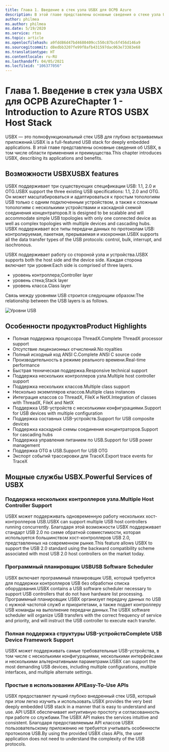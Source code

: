 ```yaml
---
title: Глава 1. Введение в стек узла USBX для ОСРВ Azure
description: В этой главе представлены основные сведения о стеке узла USBX, в том числе об области применения и преимуществах.
author: philmea
ms.author: philmea
ms.date: 5/19/2020
ms.service: rtos
ms.topic: article
ms.openlocfilehash: a9fdd86d47bd4680409cc550c87bc6f456d146a9
ms.sourcegitcommit: d8edbb3207fe99f8afb431597dac063e73383e68
ms.translationtype: HT
ms.contentlocale: ru-RU
ms.lasthandoff: 04/05/2021
ms.locfileid: "106377056"
---
```

# <a name="chapter-1---introduction-to-azure-rtos-usbx-host-stack"></a><span data-ttu-id="686c6-103">Глава 1. Введение в стек узла USBX для ОСРВ Azure</span><span class="sxs-lookup"><span data-stu-id="686c6-103">Chapter 1 - Introduction to Azure RTOS USBX Host Stack</span></span>

<span data-ttu-id="686c6-104">USBX — это полнофункциональный стек USB для глубоко встраиваемых приложений.</span><span class="sxs-lookup"><span data-stu-id="686c6-104">USBX is a full-featured USB stack for deeply embedded applications.</span></span> <span data-ttu-id="686c6-105">В этой главе представлены основные сведения об USBX, в том числе области применения и преимущества.</span><span class="sxs-lookup"><span data-stu-id="686c6-105">This chapter introduces USBX, describing its applications and benefits.</span></span>

## <a name="usbx-features"></a><span data-ttu-id="686c6-106">Возможности USBX</span><span class="sxs-lookup"><span data-stu-id="686c6-106">USBX features</span></span>

<span data-ttu-id="686c6-107">USBX поддерживает три существующих спецификации USB: 1.1, 2.0 и OTG.</span><span class="sxs-lookup"><span data-stu-id="686c6-107">USBX support the three existing USB specifications: 1.1, 2.0 and OTG.</span></span> <span data-ttu-id="686c6-108">Он может масштабироваться и адаптироваться к простым топологиям USB только с одним подключенным устройством, а также к сложным топологиям с несколькими устройствами и каскадной схемой соединения концентраторов.</span><span class="sxs-lookup"><span data-stu-id="686c6-108">It is designed to be scalable and will accommodate simple USB topologies with only one connected device as well as complex topologies with multiple devices and cascading hubs.</span></span> <span data-ttu-id="686c6-109">USBX поддерживает все типы передачи данных по протоколам USB: контролируемая, пакетная, прерываемая и изохронная.</span><span class="sxs-lookup"><span data-stu-id="686c6-109">USBX supports all the data transfer types of the USB protocols: control, bulk, interrupt, and isochronous.</span></span>

<span data-ttu-id="686c6-110">USBX поддерживает работу со стороной узла и устройства.</span><span class="sxs-lookup"><span data-stu-id="686c6-110">USBX supports both the host side and the device side.</span></span> <span data-ttu-id="686c6-111">Каждая сторона включает три уровня:</span><span class="sxs-lookup"><span data-stu-id="686c6-111">Each side is comprised of three layers.</span></span>

- <span data-ttu-id="686c6-112">уровень контроллера;</span><span class="sxs-lookup"><span data-stu-id="686c6-112">Controller layer</span></span>
- <span data-ttu-id="686c6-113">уровень стека;</span><span class="sxs-lookup"><span data-stu-id="686c6-113">Stack layer</span></span>
- <span data-ttu-id="686c6-114">уровень класса.</span><span class="sxs-lookup"><span data-stu-id="686c6-114">Class layer</span></span>

<span data-ttu-id="686c6-115">Связь между уровнями USB строится следующим образом:</span><span class="sxs-lookup"><span data-stu-id="686c6-115">The relationship between the USB layers is as follows.</span></span>

![Уровни USB](./media/usbx-device-stack/usb-layers.png)

## <a name="product-highlights"></a><span data-ttu-id="686c6-117">Особенности продуктов</span><span class="sxs-lookup"><span data-stu-id="686c6-117">Product Highlights</span></span>

- <span data-ttu-id="686c6-118">Полная поддержка процессора ThreadX.</span><span class="sxs-lookup"><span data-stu-id="686c6-118">Complete ThreadX processor support</span></span>
- <span data-ttu-id="686c6-119">Отсутствие лицензионных отчислений.</span><span class="sxs-lookup"><span data-stu-id="686c6-119">No royalties</span></span>
- <span data-ttu-id="686c6-120">Полный исходный код ANSI C.</span><span class="sxs-lookup"><span data-stu-id="686c6-120">Complete ANSI C source code</span></span>
- <span data-ttu-id="686c6-121">Производительность в режиме реального времени.</span><span class="sxs-lookup"><span data-stu-id="686c6-121">Real-time performance</span></span>
- <span data-ttu-id="686c6-122">Быстрая техническая поддержка.</span><span class="sxs-lookup"><span data-stu-id="686c6-122">Responsive technical support</span></span>
- <span data-ttu-id="686c6-123">Поддержка нескольких контроллеров узла.</span><span class="sxs-lookup"><span data-stu-id="686c6-123">Multiple host controller support</span></span>
- <span data-ttu-id="686c6-124">Поддержка нескольких классов.</span><span class="sxs-lookup"><span data-stu-id="686c6-124">Multiple class support</span></span>
- <span data-ttu-id="686c6-125">Несколько экземпляров классов.</span><span class="sxs-lookup"><span data-stu-id="686c6-125">Multiple class instances</span></span>
- <span data-ttu-id="686c6-126">Интеграция классов со ThreadX, FileX и NetX.</span><span class="sxs-lookup"><span data-stu-id="686c6-126">Integration of classes with ThreadX, FileX and NetX</span></span>
- <span data-ttu-id="686c6-127">Поддержка USB-устройств с несколькими конфигурациями.</span><span class="sxs-lookup"><span data-stu-id="686c6-127">Support for USB devices with multiple configuration</span></span>
- <span data-ttu-id="686c6-128">Поддержка составных USB-устройств.</span><span class="sxs-lookup"><span data-stu-id="686c6-128">Support for USB composite devices</span></span>
- <span data-ttu-id="686c6-129">Поддержка каскадной схемы соединения концентраторов.</span><span class="sxs-lookup"><span data-stu-id="686c6-129">Support for cascading hubs</span></span>
- <span data-ttu-id="686c6-130">Поддержка управления питанием по USB.</span><span class="sxs-lookup"><span data-stu-id="686c6-130">Support for USB power management</span></span>
- <span data-ttu-id="686c6-131">Поддержка OTG в USB.</span><span class="sxs-lookup"><span data-stu-id="686c6-131">Support for USB OTG</span></span>
- <span data-ttu-id="686c6-132">Экспорт событий трассировки для TraceX.</span><span class="sxs-lookup"><span data-stu-id="686c6-132">Export trace events for TraceX</span></span>

## <a name="powerful-services-of-usbx"></a><span data-ttu-id="686c6-133">Мощные службы USBX.</span><span class="sxs-lookup"><span data-stu-id="686c6-133">Powerful Services of USBX</span></span>

### <a name="multiple-host-controller-support"></a><span data-ttu-id="686c6-134">Поддержка нескольких контроллеров узла.</span><span class="sxs-lookup"><span data-stu-id="686c6-134">Multiple Host Controller Support</span></span>

<span data-ttu-id="686c6-135">USBX может поддерживать одновременную работу нескольких хост-контроллеров USB.</span><span class="sxs-lookup"><span data-stu-id="686c6-135">USBX can support multiple USB host controllers running concurrently.</span></span> <span data-ttu-id="686c6-136">Благодаря этой возможности USBX поддерживает стандарт USB 2.0 по схеме обратной совместимости, которая используется большинством хост-контроллеров USB 2.0, представленных на современном рынке.</span><span class="sxs-lookup"><span data-stu-id="686c6-136">This feature allows USBX to support the USB 2.0 standard using the backward compatibility scheme associated with most USB 2.0 host controllers on the market today.</span></span>

### <a name="usb-software-scheduler"></a><span data-ttu-id="686c6-137">Программный планировщик USB</span><span class="sxs-lookup"><span data-stu-id="686c6-137">USB Software Scheduler</span></span>

<span data-ttu-id="686c6-138">USBX включает программный планировщик USB, который требуется для поддержки контроллеров USB без обработки списка оборудования.</span><span class="sxs-lookup"><span data-stu-id="686c6-138">USBX contains a USB software scheduler necessary to support USB controllers that do not have hardware list processing.</span></span> <span data-ttu-id="686c6-139">Программный планировщик USBX организует передачу данных по USB с нужной частотой служб и приоритетами, а также подает контроллеру USB команды на выполнение передачи данных.</span><span class="sxs-lookup"><span data-stu-id="686c6-139">The USBX software scheduler will organize USB transfers with the correct frequency of service and priority, and will instruct the USB controller to execute each transfer.</span></span>

### <a name="complete-usb-device-framework-support"></a><span data-ttu-id="686c6-140">Полная поддержка структуры USB-устройств</span><span class="sxs-lookup"><span data-stu-id="686c6-140">Complete USB Device Framework Support</span></span>

<span data-ttu-id="686c6-141">USBX может поддерживать самые требовательные USB-устройства, в том числе с несколькими конфигурациями, несколькими интерфейсами и несколькими альтернативными параметрами.</span><span class="sxs-lookup"><span data-stu-id="686c6-141">USBX can support the most demanding USB devices, including multiple configurations, multiple interfaces, and multiple alternate settings.</span></span>

### <a name="easy-to-use-apis"></a><span data-ttu-id="686c6-142">Простые в использовании API</span><span class="sxs-lookup"><span data-stu-id="686c6-142">Easy-To-Use APIs</span></span>

<span data-ttu-id="686c6-143">USBX предоставляет лучший глубоко внедренный стек USB, который при этом легко изучить и использовать.</span><span class="sxs-lookup"><span data-stu-id="686c6-143">USBX provides the very best deeply embedded USB stack in a manner that is easy to understand and use.</span></span> <span data-ttu-id="686c6-144">API USBX обеспечивает интуитивную простоту и согласованность при работе со службами.</span><span class="sxs-lookup"><span data-stu-id="686c6-144">The USBX API makes the services intuitive and consistent.</span></span> <span data-ttu-id="686c6-145">Благодаря предоставляемым API классов USBX пользовательскому приложению не требуется учитывать особенности протоколов USB.</span><span class="sxs-lookup"><span data-stu-id="686c6-145">By using the provided USBX class APIs, the user application does not need to understand the complexity of the USB protocols.</span></span>
